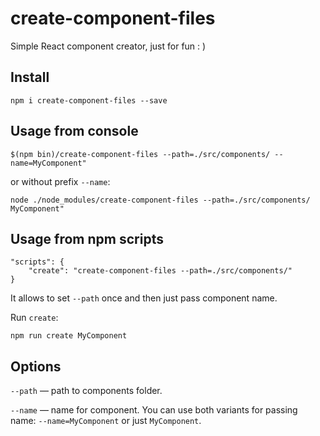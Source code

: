 # create-component-files

Simple React component creator, just for fun : )

## Install

```npm i create-component-files --save```

## Usage from console

```$(npm bin)/create-component-files --path=./src/components/ --name=MyComponent"```

or without prefix `--name`:

```node ./node_modules/create-component-files --path=./src/components/ MyComponent"```

## Usage from npm scripts

```
"scripts": {
    "create": "create-component-files --path=./src/components/"
}
```

It allows to set `--path` once and then just pass component name.

Run `create`:

```npm run create MyComponent```

## Options

`--path` — path to components folder.

`--name` — name for component. You can use both variants for passing name: `--name=MyComponent` or just `MyComponent`.

